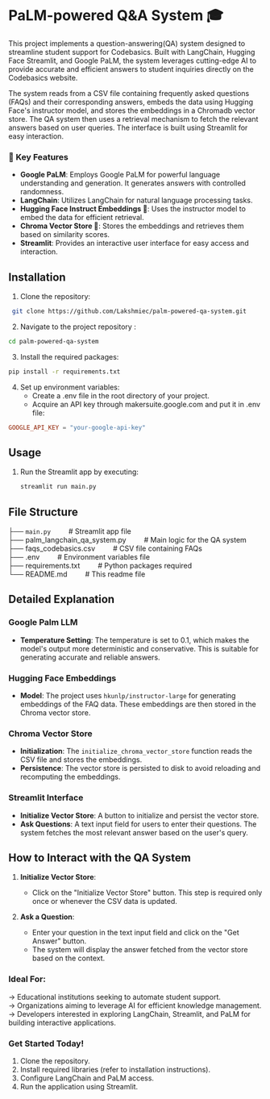 # PaLM-powered Q&A System 🎓 
This project  implements a question-answering(QA) system designed to streamline student support for Codebasics. Built with LangChain, Hugging Face Streamlit, and Google PaLM, the system leverages cutting-edge AI to provide accurate and efficient answers to student inquiries directly on the Codebasics website.

The system reads from a CSV file containing frequently asked questions (FAQs) and their corresponding answers, embeds the data using Hugging Face's instructor model, and stores the embeddings in a Chromadb vector store. The QA system then uses a retrieval mechanism to fetch the relevant answers based on user queries. The interface is built using Streamlit for easy interaction.

### 🎯 Key Features
- **Google PaLM**: Employs Google PaLM for powerful language understanding and generation. It generates answers with controlled randomness.
- **LangChain**: Utilizes LangChain for natural language processing tasks.
- **Hugging Face Instruct Embeddings 🤗**: Uses the instructor model to embed the data for efficient retrieval.
- **Chroma Vector Store 🤗**: Stores the embeddings and retrieves them based on similarity scores.
- **Streamlit**: Provides an interactive user interface for easy access and interaction.

## Installation

1. Clone the repository:
  ```bash
   git clone https://github.com/Lakshmiec/palm-powered-qa-system.git
  ```
2. Navigate to the project repository :
  ```bash
  cd palm-powered-qa-system
  ```
3. Install the required packages:
  ```bash
  pip install -r requirements.txt
   ```

4. Set up environment variables:
   - Create a .env file in the root directory of your project.
   - Acquire an API key through makersuite.google.com and put it in .env file:
  ```toml
  GOOGLE_API_KEY = "your-google-api-key"
  ```
## Usage

1. Run the Streamlit app by executing:

    ```bash
    streamlit run main.py
    ```
## File Structure
├── `main.py` &nbsp;&nbsp;&nbsp; &nbsp;&nbsp;&nbsp;                      # Streamlit app file<br>
├── palm_langchain_qa_system.py  &nbsp;&nbsp;&nbsp; &nbsp;&nbsp;&nbsp;             # Main logic for the QA system<br>
├── faqs_codebasics.csv  &nbsp;&nbsp;&nbsp; &nbsp;&nbsp;&nbsp;                     # CSV file containing FAQs<br>
├── .env      &nbsp;&nbsp;&nbsp; &nbsp;&nbsp;&nbsp;                                # Environment variables file<br>
├── requirements.txt &nbsp;&nbsp;&nbsp; &nbsp;&nbsp;&nbsp;                         # Python packages required<br>
└── README.md     &nbsp;&nbsp;&nbsp; &nbsp;&nbsp;&nbsp;                            # This readme file<br>


## Detailed Explanation

### Google Palm LLM

- **Temperature Setting**: The temperature is set to 0.1, which makes the model's output more deterministic and conservative. This is suitable for generating accurate and reliable answers.

### Hugging Face Embeddings

- **Model**: The project uses `hkunlp/instructor-large` for generating embeddings of the FAQ data. These embeddings are then stored in the Chroma vector store.

### Chroma Vector Store

- **Initialization**: The `initialize_chroma_vector_store` function reads the CSV file and stores the embeddings.
- **Persistence**: The vector store is persisted to disk to avoid reloading and recomputing the embeddings.

### Streamlit Interface

- **Initialize Vector Store**: A button to initialize and persist the vector store.
- **Ask Questions**: A text input field for users to enter their questions. The system fetches the most relevant answer based on the user's query.

## How to Interact with the QA System

1. **Initialize Vector Store**:
    - Click on the "Initialize Vector Store" button. This step is required only once or whenever the CSV data is updated.

2. **Ask a Question**:
    - Enter your question in the text input field and click on the "Get Answer" button.
    - The system will display the answer fetched from the vector store based on the context.



### Ideal For:

-> Educational institutions seeking to automate student support.<br>
-> Organizations aiming to leverage AI for efficient knowledge management.<br>
-> Developers interested in exploring LangChain, Streamlit, and PaLM for building interactive applications.<br>

### Get Started Today!

1. Clone the repository.
2. Install required libraries (refer to installation instructions).
3. Configure LangChain and PaLM access.
4. Run the application using Streamlit.
